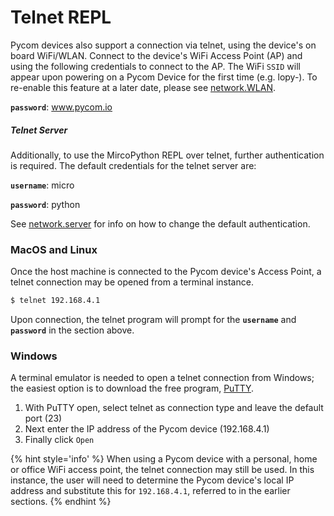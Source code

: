 # Telnet REPL

Pycom devices also support a connection via telnet, using the device's on board WiFi/WLAN. Connect to the device's WiFi Access Point (AP) and using the following credentials to connect to the AP. The WiFi ``SSID`` will appear upon powering on a Pycom Device for the first time (e.g. lopy-). To re-enable this feature at a later date, please see [network.WLAN]().

**``password``**: www.pycom.io

##### Telnet Server

Additionally, to use the MircoPython REPL over telnet, further authentication is required. The default credentials for the telnet server are:

**``username``**: micro

**``password``**: python

See [network.server]() for info on how to change the default authentication.

### MacOS and Linux

Once the host machine is connected to the Pycom device's Access Point, a telnet connection may be opened from a terminal instance.

```bash
$ telnet 192.168.4.1
```

Upon connection, the telnet program will prompt for the **``username``** and **``password``** in the section above.

### Windows

A terminal emulator is needed to open a telnet connection from Windows; the easiest option is to download the free program, [PuTTY]().

1. With PuTTY open, select telnet as connection type and leave the default port (23)
2. Next enter the IP address of the Pycom device (192.168.4.1)
3. Finally click ``Open``

{% hint style='info' %}
When using a Pycom device with a personal, home or office WiFi access point, the telnet connection may still be used. In this instance, the user will need to determine the Pycom device's local IP address and substitute this for ``192.168.4.1``, referred to in the earlier sections.
{% endhint %}
